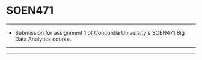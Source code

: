 # SOEN471
---
- Submission for assignment 1 of Concordia University's SOEN471 Big Data Analytics course.
---
---